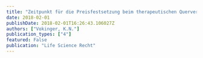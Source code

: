 ```yaml
---
title: "Zeitpunkt für die Preisfestsetzung beim therapeutischen Quervergleich, BGE 143 V 139 vom 23. Mai 2017"
date: 2018-02-01
publishDate: 2018-02-01T16:26:43.106027Z
authors: ["Vokinger, K.N."] 
publication_types: ["4"]
featured: False
publication: "Life Science Recht"
---
```


